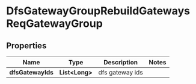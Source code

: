 # DfsGatewayGroupRebuildGatewaysReqGatewayGroup

## Properties
Name | Type | Description | Notes
------------ | ------------- | ------------- | -------------
**dfsGatewayIds** | **List&lt;Long&gt;** | dfs gateway ids | 
